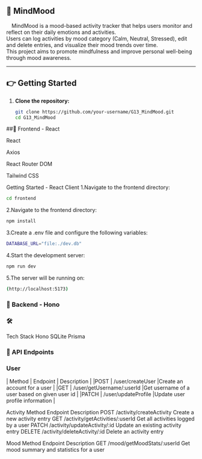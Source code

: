 ## :brain: MindMood  
&emsp;MindMood is a mood-based activity tracker that helps users monitor and reflect on their daily emotions and activities.  
Users can log activities by mood category (Calm, Neutral, Stressed), edit and delete entries, and visualize their mood trends over time.  
This project aims to promote mindfulness and improve personal well-being through mood awareness.

---

## :point_right: Getting Started

1. **Clone the repository:**  
   ```bash
   git clone https://github.com/your-username/G13_MindMood.git
   cd G13_MindMood

##:robot: Frontend - React

React

Axios

React Router DOM

Tailwind CSS

Getting Started - React Client
1.Navigate to the frontend directory:
 ```bash
cd frontend
   ```
2.Navigate to the frontend directory:
 ```bash
npm install
   ```
3.Create a .env file and configure the following variables:
 ```bash
DATABASE_URL="file:./dev.db"
 ```
4.Start the development server:
 ```bash
npm run dev
 ```
5.The server will be running on:
 ```bash
(http://localhost:5173)
 ```

### :wrench: Backend - Hono
### :hammer_and_wrench: 
Tech Stack
Hono
SQLite
Prisma

### :electric_plug: API Endpoints
### User
| Method      |	     Endpoint             |	     Description                           |
|POST         |	/user/createUser	        |Create an account for a user                  |
|GET          |	/user/getUsername/:userId |Get username of a user based on given user id |
|PATCH        |	/user/updateProfile	     |Update user profile information               |

Activity
Method	Endpoint	Description
POST	/activity/createActivity	Create a new activity entry
GET	/activity/getActivities/:userId	Get all activities logged by a user
PATCH	/activity/updateActivity/:id	Update an existing activity entry
DELETE	/activity/deleteActivity/:id	Delete an activity entry

Mood
Method	Endpoint	Description
GET	/mood/getMoodStats/:userId	Get mood summary and statistics for a user

